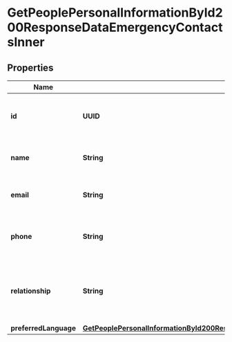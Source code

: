 

# GetPeoplePersonalInformationById200ResponseDataEmergencyContactsInner


## Properties

| Name | Type | Description | Notes |
|------------ | ------------- | ------------- | -------------|
|**id** | **UUID** | Unique identifier for the emergency contact. |  |
|**name** | **String** | The name of the emergency contact. |  |
|**email** | **String** | The email of the emergency contact. |  |
|**phone** | **String** | The phone number of the emergency contact. |  |
|**relationship** | **String** | The type of relationship between the owner and the emergency contact. |  |
|**preferredLanguage** | [**GetPeoplePersonalInformationById200ResponseDataEmergencyContactsInnerPreferredLanguage**](GetPeoplePersonalInformationById200ResponseDataEmergencyContactsInnerPreferredLanguage.md) |  |  |



